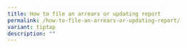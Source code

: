 ```yaml
---
title: How to file an arrears or updating report
permalink: /how-to-file-an-arrears-or-updating-report/
variant: tiptap
description: ""
---
```

